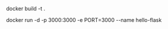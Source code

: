 docker build -t <whatever> .

docker run -d -p 3000:3000 -e PORT=3000 --name hello-flask <whatever>
